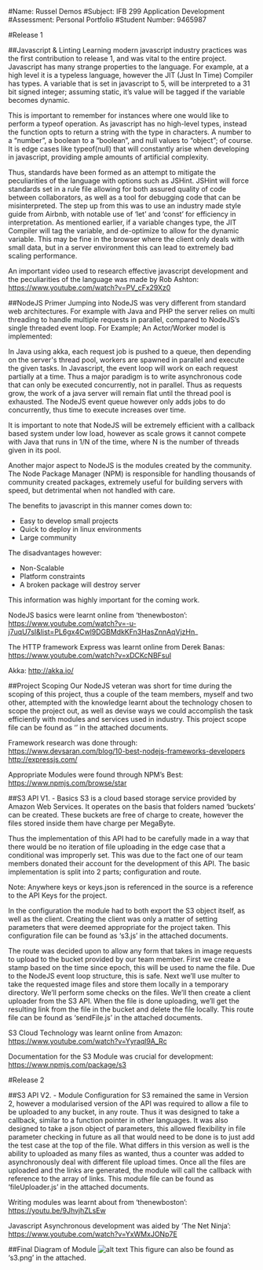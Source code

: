 #Name: Russel Demos
#Subject: IFB 299 Application Development
#Assessment: Personal Portfolio
#Student Number: 9465987

#Release 1


##Javascript & Linting
Learning modern javascript industry practices was the first contribution to release 1, and was vital to the entire project. Javascript has many strange properties to the language. For example, at a high level it is a typeless language, however the JIT (Just In Time) Compiler has types. A variable that is set in javascript to 5, will be interpreted to a 31 bit signed integer; assuming static, it’s value will be tagged if the variable becomes dynamic.


This is important to remember for instances where one would like to perform a typeof operation. As javascript has no high-level types, instead the function opts to return a string with the type in characters. A number to a “number”, a boolean to a “boolean”, and null values to “object”; of course. It is edge cases like typeof(null) that will constantly arise when developing in javascript, providing ample amounts of artificial complexity.


Thus, standards have been formed as an attempt to mitigate the peculiarities of the language with options such as JSHint. JSHint will force standards set in a rule file allowing for both assured quality of code between collaborators, as well as a tool for debugging code that can be misinterpreted. The step up from this was to use an industry made style guide from Airbnb, with notable use of ‘let’ and ‘const’ for efficiency in interpretation. As mentioned earlier, if a variable changes type, the JIT Compiler will tag the variable, and de-optimize to allow for the dynamic variable. This may be fine in the browser where the client only deals with small data, but in a server environment this can lead to extremely bad scaling performance.


An important video used to research effective javascript development and the peculiarities of the language was made by Rob Ashton:
https://www.youtube.com/watch?v=PV_cFx29Xz0 


##NodeJS Primer
Jumping into NodeJS was very different from standard web architectures. For example with Java and PHP the server relies on multi threading to handle multiple requests in parallel, compared to NodeJS’s single threaded event loop. For Example; An Actor/Worker model is implemented:


In Java using akka, each request job is pushed to a queue, then depending on the server's thread pool, workers are spawned in parallel and execute the given tasks.
In Javascript, the event loop will work on each request partially at a time. Thus a major paradigm is to write asynchronous code that can only be executed concurrently, not in parallel. Thus as requests grow, the work of a java server will remain flat until the thread pool is exhausted. The NodeJS event queue however only adds jobs to do concurrently, thus time to execute increases over time.


It is important to note that NodeJS will be extremely efficient with a callback based system under low load, however as scale grows it cannot compete with Java that runs in 1/N of the time, where N is the number of threads given in its pool.


Another major aspect to NodeJS is the modules created by the community. The Node Package Manager (NPM) is responsible for handling thousands of community created packages, extremely useful for building servers with speed, but detrimental when not handled with care.


The benefits to javascript in this manner comes down to:
* Easy to develop small projects
* Quick to deploy in linux environments
* Large community


The disadvantages however:
* Non-Scalable 
* Platform constraints
* A broken package will destroy server


This information was highly important for the coming work.


NodeJS basics were learnt online from ‘thenewboston’:
https://www.youtube.com/watch?v=-u-j7uqU7sI&list=PL6gx4Cwl9DGBMdkKFn3HasZnnAqVjzHn_ 


The HTTP framework Express was learnt online from Derek Banas:
https://www.youtube.com/watch?v=xDCKcNBFsuI 


Akka:
http://akka.io/ 



##Project Scoping
Our NodeJS veteran was short for time during the scoping of this project, thus a couple of the team members, myself and two other, attempted with the knowledge learnt about the technology chosen to scope the project out, as well as devise ways we could accomplish the task efficiently with modules and services used in industry. This project scope file can be found as ‘’ in the attached documents.


Framework research was done through:
https://www.devsaran.com/blog/10-best-nodejs-frameworks-developers
http://expressjs.com/ 


Appropriate Modules were found through NPM’s Best:
https://www.npmjs.com/browse/star 


##S3 API V1. - Basics 
S3 is a cloud based storage service provided by Amazon Web Services. It operates on the basis that folders named ‘buckets’ can be created. These buckets are free of charge to create, however the files stored inside them have charge per MegaByte.


Thus the implementation of this API had to be carefully made in a way that there would be no iteration of file uploading in the edge case that a conditional was improperly set. This was due to the fact one of our team members donated their account for the development of this API. The basic implementation is split into 2 parts; configuration and route.


Note: Anywhere keys or keys.json is referenced in the source is a reference to the API Keys for the project.


In the configuration the module had to both export the S3 object itself, as well as the client. Creating the client was only a matter of setting parameters that were deemed appropriate for the project taken. This configuration file can be found as ‘s3.js’ in the attached documents.


The route was decided upon to allow any form that takes in image requests to upload to the bucket provided by our team member. First we create a stamp based on the time since epoch, this will be used to name the file. Due to the NodeJS event loop structure, this is safe. Next we’ll use multer to take the requested image files and store them locally in a temporary directory. We’ll perform some checks on the files. We’ll then create a client uploader from the S3 API. When the file is done uploading, we’ll get the resulting link from the file in the bucket and delete the file locally. This route file can be found as ‘sendFile.js’ in the attached documents.



S3 Cloud Technology was learnt online from Amazon:
https://www.youtube.com/watch?v=Yyraql9A_Rc 


Documentation for the S3 Module was crucial for development:
https://www.npmjs.com/package/s3 


#Release 2


##S3 API V2. - Module
Configuration for S3 remained the same in Version 2, however a modularised version of the API was required to allow a file to be uploaded to any bucket, in any route. Thus it was designed to take a callback, similar to a function pointer in other languages. It was also designed to take a json object of parameters, this allowed flexibility in file parameter checking in future as all that would need to be done is to just add the test case at the top of the file. What differs in this version as well is the ability to uploaded as many files as wanted, thus a counter was added to asynchronously deal with different file upload times. Once all the files are uploaded and the links are generated, the module will call the callback with reference to the array of links. This module file can be found as ‘fileUploader.js’ in the attached documents.


Writing modules was learnt about from ‘thenewboston’:
https://youtu.be/9JhvjhZLsEw 


Javascript Asynchronous development was aided by ‘The Net Ninja’:
https://www.youtube.com/watch?v=YxWMxJONp7E 


##Final Diagram of Module
![alt text](https://github.com/byronmejia/qut-ifb299/blob/portfolio/russel/s3.png "S3 Module Diagram")
This figure can also be found as ‘s3.png’ in the attached.

